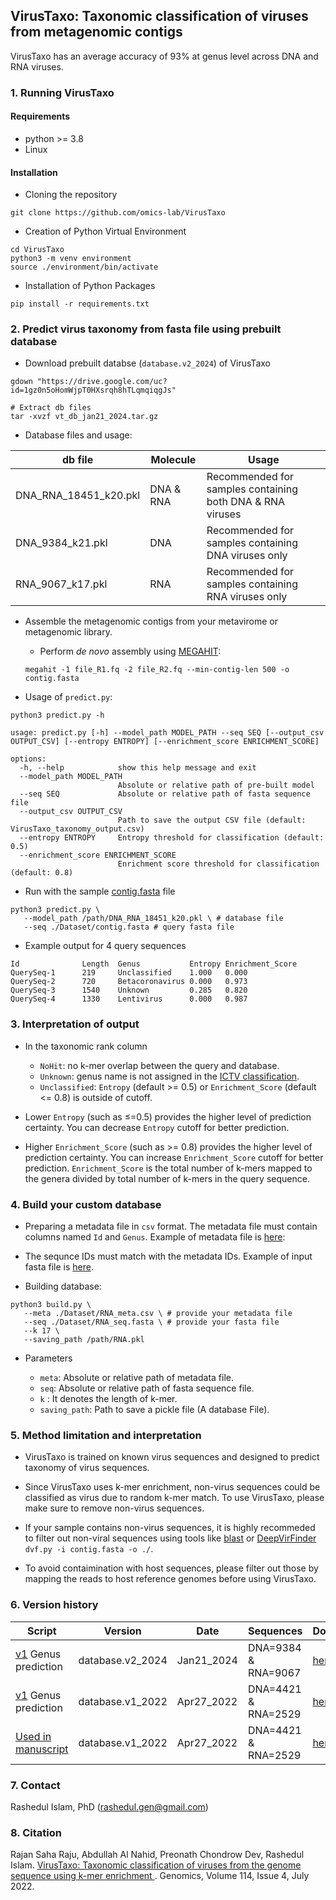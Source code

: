 ## VirusTaxo: Taxonomic classification of viruses from metagenomic contigs

VirusTaxo has an average accuracy of 93% at genus level across DNA and RNA viruses.

### 1. Running VirusTaxo 
#### Requirements 
- python >= 3.8
- Linux

#### Installation
 - Cloning the repository
```
git clone https://github.com/omics-lab/VirusTaxo
```
 - Creation of Python Virtual Environment
```
cd VirusTaxo
python3 -m venv environment
source ./environment/bin/activate
```
 - Installation of Python Packages
```
pip install -r requirements.txt
```

### 2. Predict virus taxonomy from fasta file using prebuilt database

- Download prebuilt databse (`database.v2_2024`) of VirusTaxo

```
gdown "https://drive.google.com/uc?id=1gz0n5oHomWjpT0HXsrqh8hTLqmqiqgJs"

# Extract db files
tar -xvzf vt_db_jan21_2024.tar.gz
```

- Database files and usage:

| db file | Molecule | Usage |
|----------|----------|----------|
| DNA_RNA_18451_k20.pkl  | DNA & RNA  | Recommended for samples containing both DNA & RNA viruses   |
| DNA_9384_k21.pkl  | DNA  | Recommended for samples containing DNA viruses only |
| RNA_9067_k17.pkl  | RNA  | Recommended for samples containing RNA viruses only |


- Assemble the metagenomic contigs from your metavirome or metagenomic library. 
   - Perform *de novo* assembly using [MEGAHIT](https://academic.oup.com/bioinformatics/article/31/10/1674/177884): 

   ```
   megahit -1 file_R1.fq -2 file_R2.fq --min-contig-len 500 -o contig.fasta
   ```

- Usage of `predict.py`:

```
python3 predict.py -h

usage: predict.py [-h] --model_path MODEL_PATH --seq SEQ [--output_csv OUTPUT_CSV] [--entropy ENTROPY] [--enrichment_score ENRICHMENT_SCORE]

options:
  -h, --help            show this help message and exit
  --model_path MODEL_PATH
                        Absolute or relative path of pre-built model
  --seq SEQ             Absolute or relative path of fasta sequence file
  --output_csv OUTPUT_CSV
                        Path to save the output CSV file (default: VirusTaxo_taxonomy_output.csv)
  --entropy ENTROPY     Entropy threshold for classification (default: 0.5)
  --enrichment_score ENRICHMENT_SCORE
                        Enrichment score threshold for classification (default: 0.8)
```

- Run with the sample [contig.fasta](./Dataset/contig.fasta) file

```
python3 predict.py \
   --model_path /path/DNA_RNA_18451_k20.pkl \ # database file
   --seq ./Dataset/contig.fasta # query fasta file 
```

- Example output for 4 query sequences

```
Id              Length  Genus           Entropy Enrichment_Score
QuerySeq-1      219     Unclassified    1.000   0.000
QuerySeq-2      720     Betacoronavirus 0.000   0.973
QuerySeq-3      1540    Unknown         0.285   0.820
QuerySeq-4      1330    Lentivirus      0.000   0.987
```

### 3. Interpretation of output
- In the taxonomic rank column 
   - `NoHit`: no k-mer overlap between the query and database.
   - `Unknown`: genus name is not assigned in the [ICTV classification](https://ictv.global/). 
   - `Unclassified`: `Entropy` (default >= 0.5) or `Enrichment_Score` (default <= 0.8) is outside of cutoff.

- Lower `Entropy` (such as ≤=0.5) provides the higher level of prediction certainty. You can decrease `Entropy` cutoff for better prediction. 

- Higher `Enrichment_Score` (such as >= 0.8) provides the higher level of prediction certainty. You can increase `Enrichment_Score` cutoff for better prediction. `Enrichment_Score` is the total number of k-mers mapped to the genera divided by total number of k-mers in the query sequence.

### 4. Build your custom database

- Preparing a metadata file in `csv` format. The metadata file must contain columns named `Id`  and `Genus`. Example of metadata file is [here](./Dataset/RNA_meta.csv):

- The sequnce IDs must match with the metadata IDs. Example of input fasta file is [here](./Dataset/RNA_seq.fasta).

 - Building database:

```
python3 build.py \
   --meta ./Dataset/RNA_meta.csv \ # provide your metadata file
   --seq ./Dataset/RNA_seq.fasta \ # provide your fasta file
   --k 17 \
   --saving_path /path/RNA.pkl
```

 - Parameters 
  
   - `meta`: Absolute or relative path of metadata file.
   - `seq`: Absolute or relative path of fasta sequence file.
   - `k` : It denotes the length of k-mer.
   - `saving_path`: Path to save a pickle file (A database File).


### 5. Method limitation and interpretation

- VirusTaxo is trained on known virus sequences and designed to predict taxonomy of virus sequences. 

- Since VirusTaxo uses k-mer enrichment, non-virus sequences could be classified as virus due to random k-mer match. To use VirusTaxo, please make sure to remove non-virus sequences.    

- If your sample contains non-virus sequences, it is highly recommeded to filter out non-viral sequences using tools like [blast](https://www.ncbi.nlm.nih.gov/labs/virus/vssi/#/find-data/sequence) or [DeepVirFinder](https://github.com/jessieren/DeepVirFinder) `dvf.py -i contig.fasta -o ./`. 

- To avoid contaimination with host sequences, please filter out those by mapping the reads to host reference genomes before using VirusTaxo. 

### 6. Version history 

| Script | Version  | Date     | Sequences | Download |
|----------|----------|----------|----------|----------|
| [v1](Script/v1) Genus prediction | database.v2_2024  | Jan21_2024  | DNA=9384 &  RNA=9067  | [here](https://drive.google.com/file/d/1gz0n5oHomWjpT0HXsrqh8hTLqmqiqgJs/view?usp=sharing)  |
| [v1](Script/v1) Genus prediction | database.v1_2022  | Apr27_2022  | DNA=4421 &  RNA=2529  | [here](https://drive.google.com/file/d/1j9rcFi6AMjA7tSqSizAQO7GpZw-brauZ/view?usp=sharing)  |
| [Used in manuscript](https://github.com/omics-lab/VirusTaxo_Hierarchical) | database.v1_2022  | Apr27_2022  | DNA=4421 &  RNA=2529  | [here](https://drive.google.com/file/d/1j9rcFi6AMjA7tSqSizAQO7GpZw-brauZ/view?usp=sharing) |

### 7. Contact
Rashedul Islam, PhD (rashedul.gen@gmail.com)

### 8. Citation

Rajan Saha Raju, Abdullah Al Nahid, Preonath Chondrow Dev,  Rashedul Islam. [VirusTaxo: Taxonomic classification of viruses from the genome sequence using k-mer enrichment
](https://www.sciencedirect.com/science/article/pii/S0888754322001598). Genomics, Volume 114, Issue 4, July 2022.
